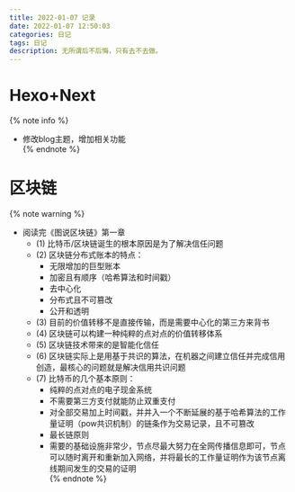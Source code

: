 ```yaml
---
title: 2022-01-07 记录
date: 2022-01-07 12:50:03
categories: 日记
tags: 日记
description: 无所谓后不后悔，只有去不去做。
---
```

# Hexo+Next
{% note info %}  
- 修改blog主题，增加相关功能  
{% endnote %}  
# 区块链
{% note warning %}  
- 阅读完《图说区块链》第一章
   - (1) 比特币/区块链诞生的根本原因是为了解决信任问题
   - (2) 区块链分布式账本的特点：
     - 无限增加的巨型账本
     - 加密且有顺序（哈希算法和时间戳）
     - 去中心化
     - 分布式且不可篡改
     - 公开和透明
   - (3) 目前的价值转移不是直接传输，而是需要中心化的第三方来背书
   - (4) 区块链可以构建一种纯粹的点对点的价值转移体系
   - (5) 区块链技术带来的是智能化信任
   - (6) 区块链实际上是用基于共识的算法，在机器之间建立信任并完成信用创造，最核心的问题就是解决信用共识问题
   - (7) 比特币的几个基本原则：
     - 纯粹的点对点的电子现金系统
     - 不需要第三方支付就能防止双重支付
     - 对全部交易加上时间戳，并并入一个不断延展的基于哈希算法的工作量证明（pow共识机制）的链条作为交易记录，且不可篡改
     - 最长链原则
     - 需要的基础设施非常少，节点尽最大努力在全网传播信息即可，节点可以随时离开和重新加入网络，并将最长的工作量证明作为该节点离线期间发生的交易的证明  
{% endnote %} 
